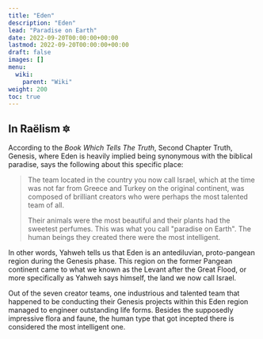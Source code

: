 ```yaml
---
title: "Eden"
description: "Eden"
lead: "Paradise on Earth"
date: 2022-09-20T00:00:00+00:00
lastmod: 2022-09-20T00:00:00+00:00
draft: false
images: []
menu:
  wiki:
    parent: "Wiki"
weight: 200
toc: true
---
```


## In Raëlism 🔯

According to the _Book Which Tells The Truth_, Second Chapter Truth, Genesis, where Eden is heavily implied being synonymous with the biblical paradise, says the following about this specific place:

> The team located in the country you now call Israel, which at the time was not far from Greece and Turkey on the original continent, was composed of brilliant creators who were perhaps the most talented team of all.
>
> Their animals were the most beautiful and their plants had the sweetest perfumes. This was what you call "paradise on Earth". The human beings they created there were the most intelligent.

In other words, Yahweh tells us that Eden is an antediluvian, proto-pangean region during the Genesis phase. This region on the former Pangean continent came to what we known as the Levant after the Great Flood, or more specifically as Yahweh says himself, the land we now call Israel.

Out of the seven creator teams, one industrious and talented team that happened to be conducting their Genesis projects within this Eden region managed to engineer outstanding life forms. Besides the supposedly impressive flora and faune, the human type that got incepted there is considered the most intelligent one.
